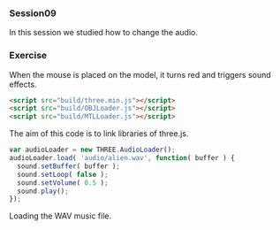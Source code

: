 ### Session09 ###
In this session we studied how to change the audio.
### Exercise ###
When the mouse is placed on the model, it turns red and triggers sound effects.
```html
<script src="build/three.min.js"></script>
<script src="build/OBJLoader.js"></script>
<script src="build/MTLLoader.js"></script>
```
The aim of this code is to link libraries of three.js.
```Javascript
var audioLoader = new THREE.AudioLoader();
audioLoader.load( 'audio/alien.wav', function( buffer ) {
  sound.setBuffer( buffer );
  sound.setLoop( false );
  sound.setVolume( 0.5 );
  sound.play();
});
```
Loading the WAV music file.
